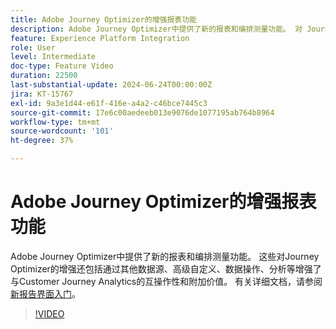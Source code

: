 ```yaml
---
title: Adobe Journey Optimizer的增强报表功能
description: Adobe Journey Optimizer中提供了新的报表和编排测量功能。 对 Journey Optimizer 的改进还包括，通过额外数据源、高级自定义、数据操作、分析等增强了互操作性并扩展了 Customer Journey Analytics 的价值。
feature: Experience Platform Integration
role: User
level: Intermediate
doc-type: Feature Video
duration: 22500
last-substantial-update: 2024-06-24T00:00:00Z
jira: KT-15767
exl-id: 9a3e1d44-e61f-416e-a4a2-c46bce7445c3
source-git-commit: 17e6c00aedeeb013e9076de1077195ab764b8964
workflow-type: tm+mt
source-wordcount: '101'
ht-degree: 37%

---
```


# Adobe Journey Optimizer的增强报表功能

Adobe Journey Optimizer中提供了新的报表和编排测量功能。 这些对Journey Optimizer的增强还包括通过其他数据源、高级自定义、数据操作、分析等增强了与Customer Journey Analytics的互操作性和附加价值。 有关详细文档，请参阅[新报告界面入门](https://experienceleague.adobe.com/zh-hans/docs/journey-optimizer/using/channel-report/report-gs-cja)。

>[!VIDEO](https://video.tv.adobe.com/v/3430413/?learn=on)
